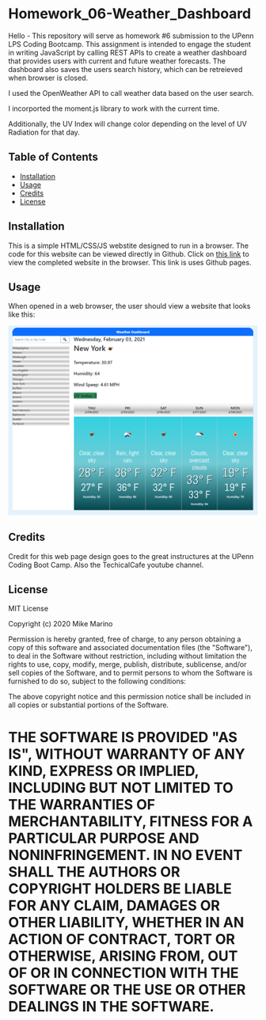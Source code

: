# Homework_06-Weather_Dashboard

Hello - This repository will serve as homework #6 submission to the UPenn LPS Coding Bootcamp. This assignment is intended to engage the student in writing JavaScript by calling REST APIs to create a weather dashboard that provides users with current and future weather forecasts.  The dashboard also saves the users search history, which can be retreieved when browser is closed. 

I used the OpenWeather API to call weather data based on the user search.  

I incorported the moment.js library to work with the current time. 

Additionally, the UV Index will change color depending on the level of UV Radiation for that day.  

## Table of Contents
* [Installation](#installation)
* [Usage](#usage)
* [Credits](#credits)
* [License](#license)

## Installation

This is a simple HTML/CSS/JS webstite designed to run in a browser.  The code for this website can be viewed directly in Github. Click on  <a href = "https://mikemarino.github.io/Homework_05-Work_Day_Scheduler/">this link</a> to view the completed website in the browser.  This link is uses Github pages.

## Usage

When opened in a web browser, the user should view a website that looks like this:

![alt text](assets/screenshot.png)

## Credits
Credit for this web page design goes to the great instructures at the UPenn Coding Boot Camp.  Also the TechicalCafe youtube channel. 

## License
MIT License

Copyright (c) 2020  Mike Marino

Permission is hereby granted, free of charge, to any person obtaining a copy
of this software and associated documentation files (the "Software"), to deal
in the Software without restriction, including without limitation the rights
to use, copy, modify, merge, publish, distribute, sublicense, and/or sell
copies of the Software, and to permit persons to whom the Software is
furnished to do so, subject to the following conditions:

The above copyright notice and this permission notice shall be included in all
copies or substantial portions of the Software.

THE SOFTWARE IS PROVIDED "AS IS", WITHOUT WARRANTY OF ANY KIND, EXPRESS OR
IMPLIED, INCLUDING BUT NOT LIMITED TO THE WARRANTIES OF MERCHANTABILITY,
FITNESS FOR A PARTICULAR PURPOSE AND NONINFRINGEMENT. IN NO EVENT SHALL THE
AUTHORS OR COPYRIGHT HOLDERS BE LIABLE FOR ANY CLAIM, DAMAGES OR OTHER
LIABILITY, WHETHER IN AN ACTION OF CONTRACT, TORT OR OTHERWISE, ARISING FROM,
OUT OF OR IN CONNECTION WITH THE SOFTWARE OR THE USE OR OTHER DEALINGS IN THE
SOFTWARE.
=======